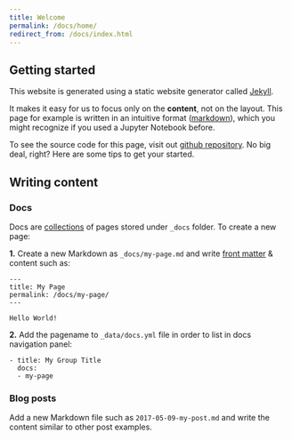 ```yaml
---
title: Welcome
permalink: /docs/home/
redirect_from: /docs/index.html
---
```


## Getting started

This website is generated using a static website generator called [Jekyll](https://jekyllrb.com/).

It makes it easy for us to focus only on the **content**, not on the layout. This page for example is written
in an intuitive format ([markdown](https://en.wikipedia.org/wiki/Markdown)),
which you might recognize if you used a Jupyter Notebook before.

To see the source code for this page, visit out [github repository](). No
big deal, right? Here are some tips to get your started.

## Writing content

### Docs

Docs are [collections](https://jekyllrb.com/docs/collections/) of pages stored under `_docs` folder. To create a new page:

**1.** Create a new Markdown as `_docs/my-page.md` and write [front matter](https://jekyllrb.com/docs/frontmatter/) & content such as:

```
---
title: My Page
permalink: /docs/my-page/
---

Hello World!
```

**2.** Add the pagename to `_data/docs.yml` file in order to list in docs navigation panel:

```
- title: My Group Title
  docs:
  - my-page
```

### Blog posts

Add a new Markdown file such as `2017-05-09-my-post.md` and write the content similar to other post examples.
